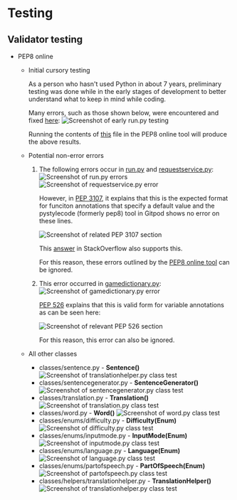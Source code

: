 # Testing

## Validator testing

* PEP8 online
    * Initial cursory testing

        As a person who hasn't used Python in about 7 years, preliminary testing was done while in the early stages of development to better understand what to keep in mind while coding.
        
        Many errors, such as those shown below, were encountered and fixed [here](https://github.com/DebzDK/guess-the-language/commits/cursory-pep8online-fixes):
            ![Screenshot of early run.py testing](documentation/screenshots/evidence/testing/early-run-test.png)
        
        Running the contents of [this](https://github.com/DebzDK/guess-the-language/blob/a5062a6b2b17af2659383b60a67ffa681555073a/run.py) file in the PEP8 online tool will produce the above results.

    * Potential non-error errors
        1. The following errors occur in [run.py](https://github.com/DebzDK/guess-the-language/blob/main/run.py#L157) and [requestservice.py](https://github.com/DebzDK/guess-the-language/blob/main/classes/services/requestservice.py#L17):
            ![Screenshot of run.py errors](documentation/screenshots/evidence/testing/run-test.png)
            ![Screenshot of requestservice.py error](documentation/screenshots/evidence/testing/requestservice-class-test.png)

            However, in [PEP 3107](https://legacy.python.org/dev/peps/pep-3107/#syntax), it explains that this is the expected format for funciton annotations that specify a default value and the pystylecode (formerly pep8) tool in Gitpod shows no error on these lines.
            
            ![Screenshot of related PEP 3107 section](documentation/screenshots/evidence/testing/error-conflict-with-pep-3107.png)
            
            This [answer](https://stackoverflow.com/a/38727786) in StackOverflow also supports this.

            For this reason, these errors outlined by the [PEP8 online tool](http://pep8online.com/) can be ignored.

        2. This error occurred in [gamedictionary.py](https://github.com/DebzDK/guess-the-language/blob/main/classes/gamedictionary.py#L25):
            ![Screenshot of gamedictionary.py error](documentation/screenshots/evidence/testing/gamedictionary-class-test.png)

            [PEP 526](https://www.python.org/dev/peps/pep-0526/#class-and-instance-variable-annotations) explains that this is valid form for variable annotations as can be seen here:

            ![Screenshot of relevant PEP 526 section](documentation/screenshots/evidence/testing/pep-526-explanation-in-relation-to-error.png)

            For this reason, this error can also be ignored.

    * All other classes
        * classes/sentence.py - __Sentence()__
            ![Screenshot of translationhelper.py class test](documentation/screenshots/evidence/testing/sentence-class-test.png)
        * classes/sentencegenerator.py - __SentenceGenerator()__
            ![Screenshot of sentencegenerator.py class test](documentation/screenshots/evidence/testing/sentencegenerator-class-test.png)
        * classes/translation.py - __Translation()__
            ![Screenshot of translation.py class test](documentation/screenshots/evidence/testing/translation-class-test.png)
        * classes/word.py - __Word()__
            ![Screenshot of word.py class test](documentation/screenshots/evidence/testing/word-class-test.png)
        * classes/enums/difficulty.py - __Difficulty(Enum)__
            ![Screenshot of difficulty.py class test](documentation/screenshots/evidence/testing/difficulty-class-test.png)
        * classes/enums/inputmode.py - __InputMode(Enum)__
            ![Screenshot of inputmode.py class test](documentation/screenshots/evidence/testing/inputmode-class-test.png)
        * classes/enums/language.py - __Language(Enum)__
            ![Screenshot of language.py class test](documentation/screenshots/evidence/testing/language-class-test.png)
        * classes/enums/partofspeech.py - __PartOfSpeech(Enum)__
            ![Screenshot of partofspeech.py class test](documentation/screenshots/evidence/testing/partofspeech-class-test.png)
        * classes/helpers/translationhelper.py - __TranslationHelper()__
            ![Screenshot of translationhelper.py class test](documentation/screenshots/evidence/testing/translationhelper-class-test.png)